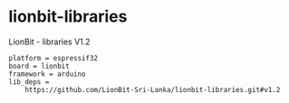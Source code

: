 # lionbit-libraries
LionBit - libraries 
V1.2

```[env:lionbit]
platform = espressif32
board = lionbit
framework = arduino
lib_deps = 
    https://github.com/LionBit-Sri-Lanka/lionbit-libraries.git#v1.2
```
